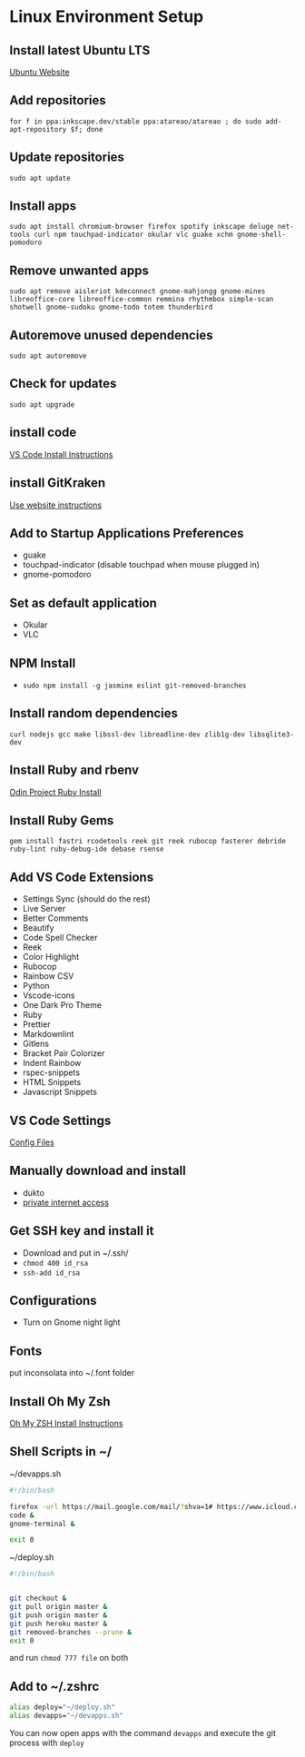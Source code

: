# Linux Environment Setup

## Install latest Ubuntu LTS

[Ubuntu Website](https://www.ubuntu.com/download/desktop)

## Add repositories

`for f in ppa:inkscape.dev/stable ppa:atareao/atareao ; do sudo add-apt-repository $f; done`

## Update repositories

`sudo apt update`

## Install apps

`sudo apt install chromium-browser firefox spotify inkscape deluge net-tools curl npm touchpad-indicator okular vlc guake xchm gnome-shell-pomodoro`

## Remove unwanted apps

`sudo apt remove aisleriot kdeconnect gnome-mahjongg gnome-mines libreoffice-core libreoffice-common remmina rhythmbox simple-scan shotwell gnome-sudoku gnome-todo totem thunderbird`

## Autoremove unused dependencies

`sudo apt autoremove`

## Check for updates

`sudo apt upgrade`

## install code

[VS Code Install Instructions](https://code.visualstudio.com/docs/setup/linux)

## install GitKraken

[Use website instructions](https://www.gitkraken.com/download)

## Add to Startup Applications Preferences

- guake
- touchpad-indicator (disable touchpad when mouse plugged in)
- gnome-pomodoro

## Set as default application

- Okular
- VLC

## NPM Install

- `sudo npm install -g jasmine eslint git-removed-branches`

## Install random dependencies

`curl nodejs gcc make libssl-dev libreadline-dev zlib1g-dev libsqlite3-dev`

## Install Ruby and rbenv

[Odin Project Ruby Install](https://www.theodinproject.com/courses/web-development-101/lessons/your-first-rails-application?ref=lnav)

## Install Ruby Gems

`gem install fastri rcodetools reek git reek rubocop fasterer debride ruby-lint ruby-debug-ide debase rsense`

## Add VS Code Extensions

- Settings Sync (should do the rest)
- Live Server
- Better Comments
- Beautify
- Code Spell Checker
- Reek
- Color Highlight
- Rubocop
- Rainbow CSV
- Python
- Vscode-icons
- One Dark Pro Theme
- Ruby
- Prettier
- Markdownlint
- Gitlens
- Bracket Pair Colorizer
- Indent Rainbow
- rspec-snippets
- HTML Snippets
- Javascript Snippets

## VS Code Settings

[Config Files](installation/vscode.md)

## Manually download and install

- dukto
- [private internet access](https://www.privateinternetaccess.com/helpdesk/guides/desktop/linux/ubuntu-openvpn-setup)

## Get SSH key and install it

- Download and put in ~/.ssh/
- `chmod 400 id_rsa`
- `ssh-add id_rsa`

## Configurations

- Turn on Gnome night light

## Fonts

put inconsolata into ~/.font folder

## Install Oh My Zsh

[Oh My ZSH Install Instructions](https://gist.github.com/renshuki/3cf3de6e7f00fa7e744a)

## Shell Scripts in ~/

~/devapps.sh

```bash
#!/bin/bash

firefox -url https://mail.google.com/mail/?shva=1# https://www.icloud.com/#reminders https://devdocs.io/ https://github.com/alanvardy https://www.theodinproject.com/dashboard https://twitter.com/ https://www.instapaper.com/u &
code &
gnome-terminal &

exit 0
```

~/deploy.sh

```bash
#!/bin/bash


git checkout &
git pull origin master &
git push origin master &
git push heroku master &
git removed-branches --prune &
exit 0
```

and run `chmod 777 file` on both

## Add to ~/.zshrc

```bash
alias deploy="~/deploy.sh"
alias devapps="~/devapps.sh"
```

You can now open apps with the command `devapps` and execute the git process with `deploy`
